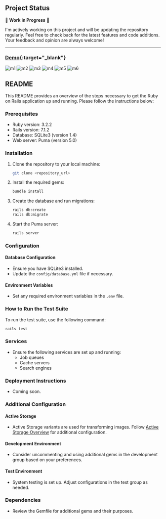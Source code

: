 ## Project Status

🚧 **Work in Progress** 🚧

I'm actively working on this project and will be updating the repository regularly. Feel free to check back for the latest features and code additions. Your feedback and opinion are always welcome!

---

### [Demo](https://mopp-app-f094fba44bf3.herokuapp.com/){:target="_blank"}


![m1](https://github.com/samojeyinka/MultiB-Online-publishing-platform/assets/131479901/d1039df7-5b5b-4fe0-95ef-c066af11e715)
![m2](https://github.com/samojeyinka/MultiB-Online-publishing-platform/assets/131479901/a786e63f-839b-47d1-91ae-12cc5b632c0a)
![m3](https://github.com/samojeyinka/MultiB-Online-publishing-platform/assets/131479901/84c673da-6e7b-44eb-ad71-a73c68520e8c)
![m4](https://github.com/samojeyinka/MultiB-Online-publishing-platform/assets/131479901/a4b5743f-6c6b-492b-9945-0ca255aa10b2)
![m5](https://github.com/samojeyinka/MultiB-Online-publishing-platform/assets/131479901/4ec51b45-bb97-4a88-8ae4-39d74723769b)
![m6](https://github.com/samojeyinka/MultiB-Online-publishing-platform/assets/131479901/d10b99ca-775e-43d6-a9bd-3e30298edba2)




## README

This README provides an overview of the steps necessary to get the Ruby on Rails application up and running. Please follow the instructions below:

### Prerequisites

- Ruby version: 3.2.2
- Rails version: 7.1.2
- Database: SQLite3 (version 1.4)
- Web server: Puma (version 5.0)

### Installation

1. Clone the repository to your local machine:

    ```bash
    git clone <repository_url>
    ```

2. Install the required gems:

    ```bash
    bundle install
    ```

3. Create the database and run migrations:

    ```bash
    rails db:create
    rails db:migrate
    ```

4. Start the Puma server:

    ```bash
    rails server
    ```

### Configuration

#### Database Configuration

- Ensure you have SQLite3 installed.
- Update the `config/database.yml` file if necessary.

#### Environment Variables

- Set any required environment variables in the `.env` file.

### How to Run the Test Suite

To run the test suite, use the following command:

```bash
rails test
```

### Services

- Ensure the following services are set up and running:
  - Job queues
  - Cache servers
  - Search engines

### Deployment Instructions

- Coming soon.

### Additional Configuration

#### Active Storage

- Active Storage variants are used for transforming images. Follow [Active Storage Overview](https://guides.rubyonrails.org/active_storage_overview.html#transforming-images) for additional configuration.

#### Development Environment

- Consider uncommenting and using additional gems in the development group based on your preferences.

#### Test Environment

- System testing is set up. Adjust configurations in the test group as needed.

### Dependencies

- Review the Gemfile for additional gems and their purposes.
